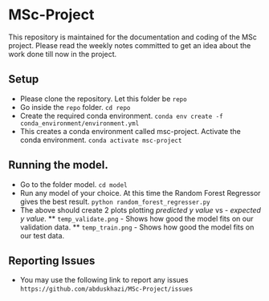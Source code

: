 # MSc-Project
This repository is maintained for the documentation and coding of the MSc project.
Please read the weekly notes committed to get an idea about the work done till now in the project.

## Setup
* Please clone the repository. Let this folder be `repo`
* Go inside the `repo` folder. `cd repo`
* Create the required conda environment. `conda env create -f conda_environment/environment.yml`
* This creates a conda environment called msc-project. Activate the conda environment. `conda activate msc-project`

## Running the model.
* Go to the folder model. `cd model`
* Run any model of your choice. At this time the Random Forest Regressor gives the best result. ``python random_forest_regresser.py``
* The above should create 2 plots plotting *predicted y value* vs - *expected y value*.
** `temp_validate.png` - Shows how good the model fits on our validation data.
** `temp_train.png` - Shows how good the model fits on our test data.

## Reporting Issues
* You may use the following link to report any issues `https://github.com/abduskhazi/MSc-Project/issues`
